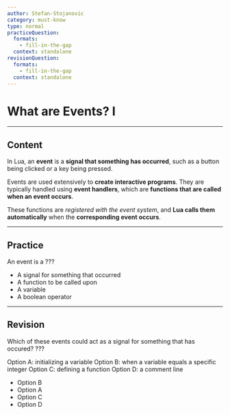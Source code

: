```yaml
---
author: Stefan-Stojanovic
category: must-know
type: normal
practiceQuestion:
  formats:
    - fill-in-the-gap
  context: standalone
revisionQuestion:
  formats:
    - fill-in-the-gap
  context: standalone
---
```


# What are Events? I

---
## Content

In Lua, an **event** is a **signal that something has occurred**, such as a button being clicked or a key being pressed. 

Events are used extensively to **create interactive programs**. They are typically handled using **event handlers**, which are **functions that are called when an event occurs**. 

These functions are *registered with the event system*, and **Lua calls them automatically** when the **corresponding event occurs**.

---

## Practice

An event is a ???

- A signal for something that occurred
- A function to be called upon
- A variable
- A boolean operator


---

## Revision

Which of these events could act as a signal for something that has occured? ???

Option A: initializing a variable
Option B: when a variable equals a specific integer
Option C: defining a function
Option D: a comment line

- Option B
- Option A
- Option C
- Option D
